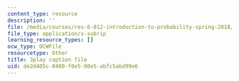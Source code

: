 ```yaml
---
content_type: resource
description: ''
file: /media/courses/res-6-012-introduction-to-probability-spring-2018/de2d405c8480f0e590e5abfc5abd99e6_qOQxeYGOIag.srt
file_type: application/x-subrip
learning_resource_types: []
ocw_type: OCWFile
resourcetype: Other
title: 3play caption file
uid: de2d405c-8480-f0e5-90e5-abfc5abd99e6
---
```

